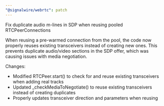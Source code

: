```yaml
---
"@signalwire/webrtc": patch
---
```


Fix duplicate audio m-lines in SDP when reusing pooled RTCPeerConnections

When reusing a pre-warmed connection from the pool, the code now properly reuses existing transceivers instead of creating new ones. This prevents duplicate audio/video sections in the SDP offer, which was causing issues with media negotiation.

Changes:
- Modified RTCPeer.start() to check for and reuse existing transceivers when adding real tracks
- Updated _checkMediaToNegotiate() to reuse existing transceivers instead of creating duplicates
- Properly updates transceiver direction and parameters when reusing